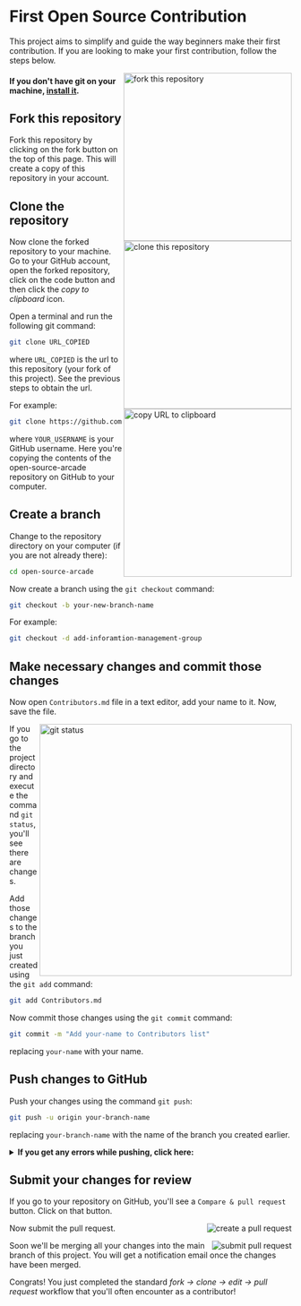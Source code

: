 # First Open Source Contribution

This project aims to simplify and guide the way beginners make their first contribution. If you are looking to make your first contribution, follow the steps below.

<img align="right" width="300" src="https://github.com/IMGIITRoorkee/open-source-arcade/assets/77184239/9d9b85e8-9862-42ae-915f-bb30a20fd056" alt="fork this repository" />

#### If you don't have git on your machine, [install it](https://docs.github.com/en/get-started/quickstart/set-up-git).

## Fork this repository

Fork this repository by clicking on the fork button on the top of this page.
This will create a copy of this repository in your account.

## Clone the repository

<img align="right" width="300" src="https://github.com/IMGIITRoorkee/open-source-arcade/assets/77184239/39d27e42-6890-4aa4-a0ed-06432d2925df" alt="clone this repository" />

Now clone the forked repository to your machine. Go to your GitHub account, open the forked repository, click on the code button and then click the _copy to clipboard_ icon.

Open a terminal and run the following git command:

```bash
git clone URL_COPIED
```

where `URL_COPIED` is the url to this repository (your fork of this project). See the previous steps to obtain the url.

<img align="right" width="300" src="https://github.com/IMGIITRoorkee/open-source-arcade/assets/77184239/05e883f8-1d3c-43ff-900c-c79b59d2a7b7" alt="copy URL to clipboard" />

For example:

```bash
git clone https://github.com/YOUR_USERNAME/open-source-arcade.git
```

where `YOUR_USERNAME` is your GitHub username. Here you're copying the contents of the open-source-arcade repository on GitHub to your computer.

## Create a branch

Change to the repository directory on your computer (if you are not already there):

```bash
cd open-source-arcade
```

Now create a branch using the `git checkout` command:

```bash
git checkout -b your-new-branch-name
```

For example:

```bash
git checkout -d add-inforamtion-management-group
```

## Make necessary changes and commit those changes

Now open `Contributors.md` file in a text editor, add your name to it. Now, save the file.

<img align="right" width="450" src="https://github.com/IMGIITRoorkee/open-source-arcade/assets/77184239/76183527-cf27-4e1b-b4c3-56237852db6c" alt="git status" />

If you go to the project directory and execute the command `git status`, you'll see there are changes.

Add those changes to the branch you just created using the `git add` command:

```bash
git add Contributors.md
```

Now commit those changes using the `git commit` command:

```bash
git commit -m "Add your-name to Contributors list"
```

replacing `your-name` with your name.

## Push changes to GitHub

Push your changes using the command `git push`:

```bash
git push -u origin your-branch-name
```

replacing `your-branch-name` with the name of the branch you created earlier.

<details>
<summary> <strong>If you get any errors while pushing, click here:</strong> </summary>

- ### Authentication Error
     <pre>remote: Support for password authentication was removed on August 13, 2021. Please use a personal access token instead.
  remote: Please see https://github.blog/2020-12-15-token-authentication-requirements-for-git-operations/ for more information.
  fatal: Authentication failed for 'https://github.com/<your-username>/first-contributions.git/'</pre>
  Go to [GitHub's tutorial](https://docs.github.com/en/authentication/connecting-to-github-with-ssh/adding-a-new-ssh-key-to-your-github-account) on generating and configuring an SSH key to your account.

</details>

## Submit your changes for review

If you go to your repository on GitHub, you'll see a `Compare & pull request` button. Click on that button.

<img style="float: right;" src="https://github.com/IMGIITRoorkee/open-source-arcade/assets/77184239/04c5d571-7f06-4df3-9808-fc82f8ad566f" alt="create a pull request" />

Now submit the pull request.

<img style="float: right;" src="https://github.com/IMGIITRoorkee/open-source-arcade/assets/77184239/d6721f53-1bb1-4eb5-aa37-eb82ea217a8f" alt="submit pull request" />

Soon we'll be merging all your changes into the main branch of this project. You will get a notification email once the changes have been merged.

Congrats! You just completed the standard _fork -> clone -> edit -> pull request_ workflow that you'll often encounter as a contributor!
